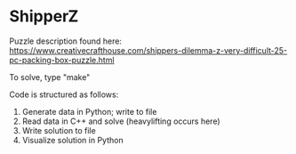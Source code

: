 # ShipperZ

Puzzle description found here:
https://www.creativecrafthouse.com/shippers-dilemma-z-very-difficult-25-pc-packing-box-puzzle.html

To solve, type "make"

Code is structured as follows:
1. Generate data in Python; write to file
2. Read data in C++ and solve (heavylifting occurs here)
3. Write solution to file
4. Visualize solution in Python
